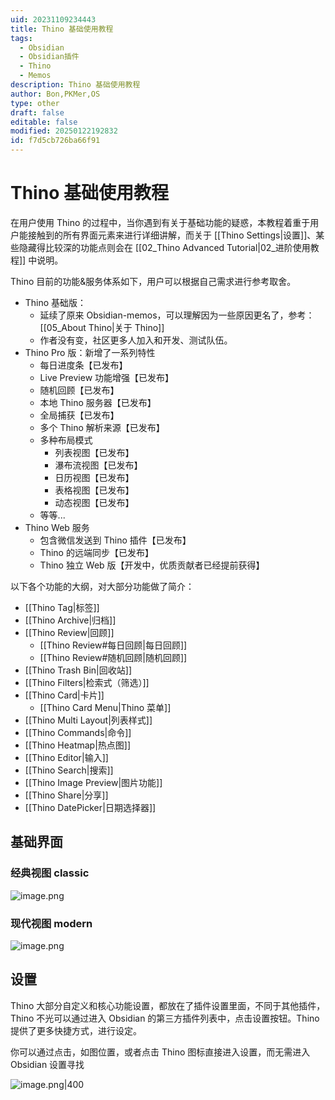 ```yaml
---
uid: 20231109234443
title: Thino 基础使用教程
tags:
  - Obsidian
  - Obsidian插件
  - Thino
  - Memos
description: Thino 基础使用教程
author: Bon,PKMer,OS
type: other
draft: false
editable: false
modified: 20250122192832
id: f7d5cb726ba66f91
---
```


# Thino 基础使用教程

在用户使用 Thino 的过程中，当你遇到有关于基础功能的疑惑，本教程着重于用户能接触到的所有界面元素来进行详细讲解，而关于 [[Thino Settings|设置]]、某些隐藏得比较深的功能点则会在 [[02_Thino Advanced Tutorial|02_进阶使用教程]] 中说明。

Thino 目前的功能&服务体系如下，用户可以根据自己需求进行参考取舍。

- Thino 基础版：
	- 延续了原来 Obsidian-memos，可以理解因为一些原因更名了，参考： [[05_About Thino|关于 Thino]]
	- 作者没有变，社区更多人加入和开发、测试队伍。
- Thino Pro 版：新增了一系列特性
	- 每日进度条【已发布】
	- Live Preview 功能增强【已发布】
	- 随机回顾【已发布】
	- 本地 Thino 服务器【已发布】
	- 全局捕获【已发布】
	- 多个 Thino 解析来源【已发布】
	- 多种布局模式
		- 列表视图【已发布】
		- 瀑布流视图【已发布】
		- 日历视图【已发布】
		- 表格视图【已发布】
		- 动态视图【已发布】
	- 等等...
- Thino Web 服务
	- 包含微信发送到 Thino 插件【已发布】
	- Thino 的远端同步【已发布】
	- Thino 独立 Web 版【开发中，优质贡献者已经提前获得】

以下各个功能的大纲，对大部分功能做了简介：

- [[Thino Tag|标签]]
- [[Thino Archive|归档]]
- [[Thino Review|回顾]]
    - [[Thino Review#每日回顾|每日回顾]]
    - [[Thino Review#随机回顾|随机回顾]]
- [[Thino Trash Bin|回收站]]
- [[Thino Filters|检索式（筛选）]]
- [[Thino Card|卡片]]
    - [[Thino Card Menu|Thino 菜单]]
- [[Thino Multi Layout|列表样式]]
- [[Thino Commands|命令]]
- [[Thino Heatmap|热点图]]
- [[Thino Editor|输入]]
- [[Thino Search|搜索]]
- [[Thino Image Preview|图片功能]]
- [[Thino Share|分享]]
- [[Thino DatePicker|日期选择器]]

## 基础界面

### 经典视图 classic

![image.png](https://cdn.pkmer.cn/images/20240805220714.png!pkmer)

### 现代视图 modern

![image.png](https://cdn.pkmer.cn/images/20240805220807.png!pkmer)

## 设置

Thino 大部分自定义和核心功能设置，都放在了插件设置里面，不同于其他插件，Thino 不光可以通过进入 Obsidian 的第三方插件列表中，点击设置按钮。Thino 提供了更多快捷方式，进行设定。

你可以通过点击，如图位置，或者点击 Thino 图标直接进入设置，而无需进入 Obsidian 设置寻找

![image.png|400](https://cdn.pkmer.cn/images/20240805221029.png!pkmer)
